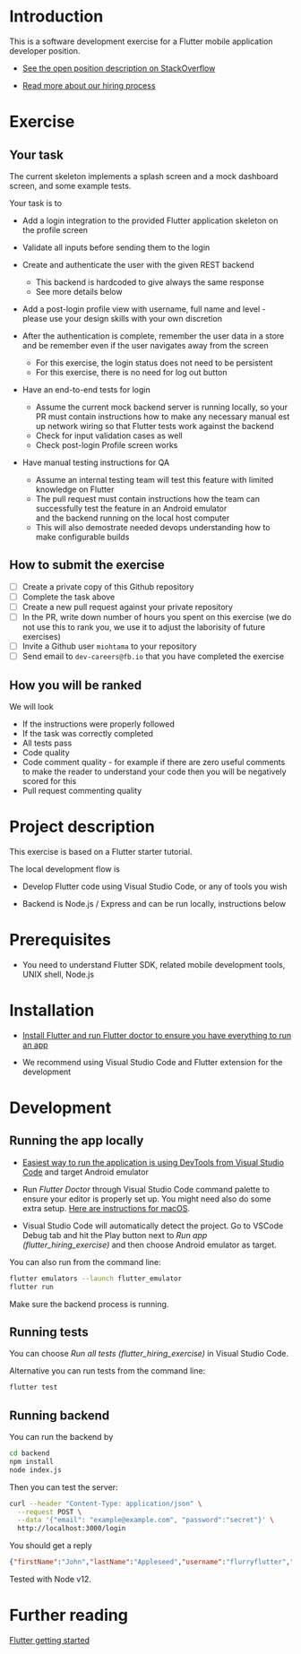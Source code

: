 # Introduction

This is a software development exercise for a Flutter mobile application developer position.

- [See the open position description on StackOverflow](https://stackoverflow.com/jobs/391155/flutter-developer-firstblood)

- [Read more about our hiring process](https://github.com/miohtama/how-to-hire-developers)

# Exercise

## Your task

The current skeleton implements a splash screen and a mock dashboard screen,
and some example tests.

Your task is to

- Add a login integration to the provided Flutter application skeleton
  on the profile screen

- Validate all inputs before sending them to the login

- Create and authenticate the user with the given REST backend
    * This backend is hardcoded to give always the same response
    * See more details below

- Add a post-login profile view with username, full name
  and level - please use your design skills with your own discretion

- After the authentication is complete, remember the user
  data in a store and be remember even if the user navigates away from the screen
    * For this exercise, the login status does not need to be persistent
    * For this exercise, there is no need for log out button

- Have an end-to-end tests for login
  * Assume the current mock backend server is running locally, so your PR must contain
    instructions how to make any necessary manual est up network wiring so that
    Flutter tests work against the backend
  * Check for input validation cases as well
  * Check post-login Profile screen works
  
- Have manual testing instructions for QA
  * Assume an internal testing team will test this feature with limited knowledge on Flutter
  * The pull request must contain instructions how the team can successfully test the feature in an Android emulator\
    and the backend running on the local host computer
  * This will also demostrate needed devops understanding how to make configurable builds

## How to submit the exercise

- [ ] Create a private copy of this Github repository
- [ ] Complete the task above
- [ ] Create a new pull request against your private repository
- [ ] In the PR, write down number of hours you spent on this exercise (we do not use this to rank you, we use it to adjust the laborisity of future exercises)
- [ ] Invite a Github user `miohtama` to your repository
- [ ] Send email to `dev-careers@fb.io` that you have completed the exercise

## How you will be ranked

We will look

- If the instructions were properly followed
- If the task was correctly completed
- All tests pass
- Code quality
- Code comment quality - for example if there are zero useful comments to make the reader to understand 
  your code then you will be negatively scored for this
- Pull request commenting quality

# Project description

This exercise is based on a Flutter starter tutorial.

The local development flow is

* Develop Flutter code using Visual Studio Code, or any of tools you wish

* Backend is Node.js / Express and can be run locally, instructions below

# Prerequisites

* You need to understand Flutter SDK, related mobile development tools, UNIX shell, Node.js

# Installation

* [Install Flutter and run Flutter doctor to ensure you have everything to run an app](https://flutter.dev/docs/get-started/install)

* We recommend using Visual Studio Code and Flutter extension for the development

# Development

## Running the app locally

* [Easiest way to run the application is using DevTools from Visual Studio Code](https://flutter.dev/docs/development/tools/devtools/vscode)
  and target Android emulator

* Run *Flutter Doctor* through Visual Studio Code command palette to ensure your editor is properly set up. You might need also do some extra setup.
  [Here are instructions for macOS](https://stackoverflow.com/questions/61036745/invalid-arguments-cannot-find-executable-for-null-when-emulated-android-on/61869002#61869002).

* Visual Studio Code will automatically detect the project. Go to VSCode Debug tab and hit the Play button next to *Run app (flutter_hiring_exercise)* and then choose Android emulator as target.

You can also run from the command line:

```sh
flutter emulators --launch flutter_emulator
flutter run
```

Make sure the backend process is running.

## Running tests

You can choose *Run all tests (flutter_hiring_exercise)* in Visual Studio Code.

Alternative you can run tests from the command line:

```sh
flutter test
```

## Running backend

You can run the backend by

```sh
cd backend
npm install
node index.js
```

Then you can test the server:

```sh
curl --header "Content-Type: application/json" \
  --request POST \
  --data '{"email": "example@example.com", "password":"secret"}' \
  http://localhost:3000/login
```

You should get a reply

```json
{"firstName":"John","lastName":"Appleseed","username":"flurryflutter","level":"100"}
```

Tested with Node v12.

# Further reading

[Flutter getting started](https://flutter.dev/docs/get-started/codelab)

